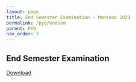 ```yaml
---
layout: page
title: End Semester Examination - Monsoon 2023
permalink: /pyq/endsem
parent: PYQ
nav_order: 3
---
```


## End Semester Examination
[Download](https://karthikv1392.github.io/cs3301_osn/resources/pyq/endsem_2023.pdf)